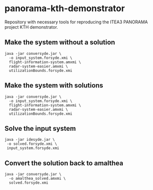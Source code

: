 # panorama-kth-demonstrator

Repository with necessary tools for reproducing the ITEA3 PANORAMA project KTH demonstrator.

## Make the system without a solution 

    java -jar conversyde.jar \
      -o input_system.forsyde.xmi \
      flight-information-system.amxmi \
      radar-system-easier.amxmi \
      utilizationBounds.forsyde.xmi

## Make the system with solutions 

    java -jar conversyde.jar \
      -o input_system.forsyde.xmi \
      flight-information-system.amxmi \
      radar-system-easier.amxmi \
      utilizationBounds.forsyde.xmi

## Solve the input system

    java -jar idesyde.jar \
     -o solved.forsyde.xmi \
     input_system.forsyde.xmi

## Convert the solution back to amalthea

    java -jar conversyde.jar \
      -o amalthea_solved.amxmi \
      solved.forsyde.xmi

